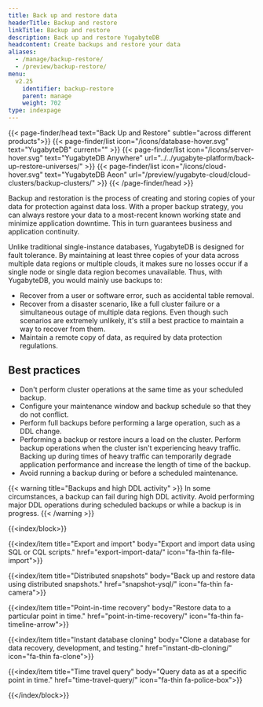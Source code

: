 ```yaml
---
title: Back up and restore data
headerTitle: Backup and restore
linkTitle: Backup and restore
description: Back up and restore YugabyteDB
headcontent: Create backups and restore your data
aliases:
  - /manage/backup-restore/
  - /preview/backup-restore/
menu:
  v2.25
    identifier: backup-restore
    parent: manage
    weight: 702
type: indexpage
---
```


{{< page-finder/head text="Back Up and Restore" subtle="across different products">}}
  {{< page-finder/list icon="/icons/database-hover.svg" text="YugabyteDB" current="" >}}
  {{< page-finder/list icon="/icons/server-hover.svg" text="YugabyteDB Anywhere" url="../../yugabyte-platform/back-up-restore-universes/" >}}
  {{< page-finder/list icon="/icons/cloud-hover.svg" text="YugabyteDB Aeon" url="/preview/yugabyte-cloud/cloud-clusters/backup-clusters/" >}}
{{< /page-finder/head >}}

Backup and restoration is the process of creating and storing copies of your data for protection against data loss. With a proper backup strategy, you can always restore your data to a most-recent known working state and minimize application downtime. This in turn guarantees business and application continuity.

Unlike traditional single-instance databases, YugabyteDB is designed for fault tolerance. By maintaining at least three copies of your data across multiple data regions or multiple clouds, it makes sure no losses occur if a single node or single data region becomes unavailable. Thus, with YugabyteDB, you would mainly use backups to:

- Recover from a user or software error, such as accidental table removal.
- Recover from a disaster scenario, like a full cluster failure or a simultaneous outage of multiple data regions. Even though such scenarios are extremely unlikely, it's still a best practice to maintain a way to recover from them.
- Maintain a remote copy of data, as required by data protection regulations.

## Best practices

- Don't perform cluster operations at the same time as your scheduled backup.
- Configure your maintenance window and backup schedule so that they do not conflict.
- Perform full backups before performing a large operation, such as a DDL change.
- Performing a backup or restore incurs a load on the cluster. Perform backup operations when the cluster isn't experiencing heavy traffic. Backing up during times of heavy traffic can temporarily degrade application performance and increase the length of time of the backup.
- Avoid running a backup during or before a scheduled maintenance.

{{< warning title="Backups and high DDL activity" >}}
In some circumstances, a backup can fail during high DDL activity. Avoid performing major DDL operations during scheduled backups or while a backup is in progress.
{{< /warning >}}

{{<index/block>}}

  {{<index/item
    title="Export and import"
    body="Export and import data using SQL or CQL scripts."
    href="export-import-data/"
    icon="fa-thin fa-file-import">}}

  {{<index/item
    title="Distributed snapshots"
    body="Back up and restore data using distributed snapshots."
    href="snapshot-ysql/"
    icon="fa-thin fa-camera">}}

  {{<index/item
    title="Point-in-time recovery"
    body="Restore data to a particular point in time."
    href="point-in-time-recovery/"
    icon="fa-thin fa-timeline-arrow">}}

  {{<index/item
    title="Instant database cloning"
    body="Clone a database for data recovery, development, and testing."
    href="instant-db-cloning/"
    icon="fa-thin fa-clone">}}

  {{<index/item
    title="Time travel query"
    body="Query data as at a specific point in time."
    href="time-travel-query/"
    icon="fa-thin fa-police-box">}}

{{</index/block>}}
